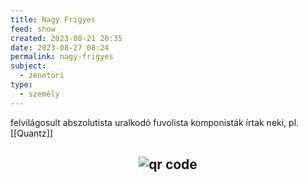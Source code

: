 ```yaml
---
title: Nagy Frigyes
feed: show
created: 2023-08-21 20:35
date: 2023-08-27 08:24
permalink: nagy-frigyes
subject:
  - zenetöri
type:
  - személy
---
```


felvilágosult abszolutista uralkodó
fuvolista
komponisták írtak neki, pl. [[Quantz]]



## <p style="text-align: center;"><img src="https://chart.googleapis.com/chart?cht=qr&chl=https://notes.andrasdenes.com/nagy-frigyes&chs=180x180&choe=UTF-8&chld=L|2" alt="qr code"></p>

